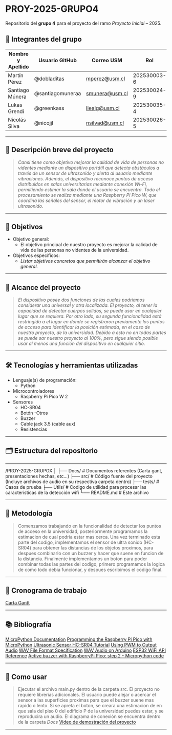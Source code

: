 # PROY-2025-GRUPO4

Repositorio del **grupo 4** para el proyecto del ramo *Proyecto Inicial* – 2025.

## 👥 Integrantes del grupo

| Nombre y Apellido | Usuario GitHub | Correo USM               | Rol          |
| ----------------- | -------------- | ------------------------ | ------------ |
| Martín Pérez      | @dobladitas    | mperez@usm.cl            | 202530003-6 |
| Santiago Múnera   | @santiagomuneraa| smunera@usm.cl           | 202530024-9  |
| Lukas Grendi | @greenkass      | llealg@usm.cl | 202530035-4 |
| Nicolás Silva | @nicojjl      | nsilvad@usm.cl | 202530026-5 |

---

## 📝 Descripción breve del proyecto

> *Cansi tiene como objetivo mejorar la calidad de vida de personas no videntes mediante un dispositivo portátil que detecta obstáculos a través de un sensor de ultrasonido y alerta al usuario mediante vibraciones. Además, el dispositivo reconoce puntos de acceso distribuidos en salas universitarias mediante conexión Wi-Fi, permitiendo estimar la sala donde el usuario se encuentra. Todo el procesamiento se realiza mediante una Raspberry Pi Pico W, que coordina las señales del sensor, el motor de vibración y un laser ultrasonido.*

---

## 🎯 Objetivos

- Objetivo general:
  - El objetivo principal de nuestro proyecto es mejorar la calidad de vida de las personas no videntes de la universidad.
- Objetivos específicos:
  - *Listar objetivos concretos que permitirán alcanzar el objetivo general.*

---

## 🧩 Alcance del proyecto

> *El dispositivo posee dos funciones de las cuales podríamos considerar una universal y otra localizada. El proyecto, al tener la capacidad de detectar cuerpos solidos, se puede usar en cualquier lugar que se requiera. Por otro lado, su segunda funcionalidad está restringida a el lugar en donde se registraron previamente los puntos de acceso para identificar la posición estimada, en el caso de nuestro proyecto, de la universidad. Debido a esto no en todas partes se puede sar nuestro proyecto al 100%, pero sigue siendo posible usar al menos una función del dispositivo en cualquier sitio.*

---

## 🛠️ Tecnologías y herramientas utilizadas

- Lenguaje(s) de programación:
  - Python
- Microcontroladores
  - Raspberry Pi Pico W 2
- Sensores
  - HC-SR04
  - Botón
-Otros
  - Buzzer
  - Cable jack 3.5 (cable aux)
  - Resistencias

---

## 🗂️ Estructura del repositorio

---

/PROY-2025-GRUPOX
│
├── Docs/               # Documentos referentes (Carta gant, presentaciones hechas, etc...)
├── src/                # Código fuente del proyecto (Incluye archivos de audio en su respectiva carpeta dentro)
├── tests/              # Casos de prueba
├── Utils/              # Codigo de utilidad para procesar las caracteristicas de la detección wifi
└── README.md           # Este archivo


---

## 🧪 Metodología

> Comenzamos trabajando en la funcionalidad de detectar los puntos de acceso en la universidad, posteriormente programamos la estimacion de cual podria estar mas cerca.
> Una vez terminado esta parte del codigo, implementamos el sensor de ultra sonido (HC-SR04) para obtener las distancias de los objetos proximos, para despues combinarlo con un buzzer y hacer que suene en funcion de la distancia.
> Finalmente implementamos un boton para poder combinar todas las partes del codigo, primero programamos la logica de como todo debia funcionar, y despues escribimos el codigo final.

---

## 📅 Cronograma de trabajo


[Carta Gantt](https://docs.google.com/spreadsheets/d/1x-6Dj9K8uXK9_bMlVK5CzVprAU7yVYf6KnQrmKBqG6A/edit?usp=sharing)

---

## 📚 Bibliografía

 [MicroPython Documentation](https://docs.micropython.org/en/latest/)
 [Programming the Raspberry Pi Pico with MicroPython](https://www.raspberrypi.com/news/new-book-programming-the-raspberry-pi-pico-with-micropython/)
 [Ultrasonic Sensor HC-SR04 Tutorial](https://lastminuteengineers.com/hc-sr04-ultrasonic-sensor-arduino-tutorial/)
 [Using PWM to Output Audio](https://learn.adafruit.com/playing-wav-files-with-pwm)
 [WAV File Format Specification](https://learn.microsoft.com/en-us/windows/win32/api/mmreg/ns-mmreg-waveformat)
 [WAV Audio on Arduino](https://hackaday.io/project/6936-wav-audio-on-arduino)
 [ESP32 WiFi API Reference](https://docs.espressif.com/projects/esp-idf/en/latest/esp32/api-reference/network/esp_wifi.html)
 [Active buzzer with RaspberryPi Pico: step 2 - Micropython code](https://www.youtube.com/watch?v=EUAJ5Pm6pZg)

---

## 📌 Como usar

> Ejecutar el archivo main.py dentro de la carpeta src. El proyecto no requiere librerias adicionales. El usuario puede alejar o acercar el sensor a las superficies proximas para que el buzzer suene mas rapido o lento. Si se apreta el boton, se creara una estimacion de en que sala del piso 0 del edificio P de la universidad puedes estar, y se reproducira un audio.
> El diagrama de conexión se encuentra dentro de la carpeta *Docs* 
> [Video de demostración del proyecto](https://youtu.be/gTv8buaK72Q?si=WWLMhqxakXlo8Ekm)

---
